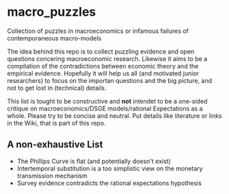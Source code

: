 # macro_puzzles
Collection of puzzles in macroeconomics or infamous failures of contemporaneous macro-models

The idea behind this repo is to collect puzzling evidence and open questions concering macroeconomic research. Likewise it aims to be a compilation of the contradictions between economic theory and the empirical evidence. Hopefully it will help us all (and motivated junior researchers) to focus on the importan questions and the big picture, and not to get lost in (technical) details. 

This list is tought to be constructive and **not** intendet to be a one-sided critique on macroeconomics/DSGE models/rational Expectations as a whole. Please try to be concise and neutral. Put details like literature or links in the Wiki, that is part of this repo.

A non-exhaustive List
------
* The Phillips Curve is flat (and potentially doesn't exist)
* Intertemporal substitution is a too simplistic view on the monetary transmission mechanism
* Survey evidence contradicts the rational expectations hypothesis
